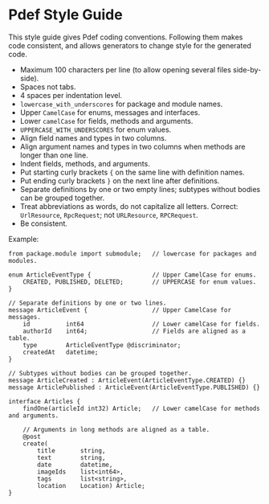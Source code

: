 Pdef Style Guide
================
This style guide gives Pdef coding conventions. Following them makes code consistent,
and allows generators to change style for the generated code.

- Maximum 100 characters per line (to allow opening several files side-by-side).
- Spaces not tabs.
- 4 spaces per indentation level.
- `lowercase_with_underscores` for package and module names.
- Upper `CamelCase` for enums, messages and interfaces.
- Lower `camelCase` for fields, methods and arguments.
- `UPPERCASE_WITH_UNDERSCORES` for enum values.
- Align field names and types in two columns.
- Align argument names and types in two columns when methods are longer than one line.
- Indent fields, methods, and arguments.
- Put starting curly brackets `{` on the same line with definition names.
- Put ending curly brackets `}` on the next line after definitions.
- Separate definitions by one or two empty lines; subtypes without bodies can be grouped together.
- Treat abbreviations as words, do not capitalize all letters. Correct: `UrlResource`,
`RpcRequest`; not `URLResource`, `RPCRequest`.
- Be consistent.

Example:
```pdef
from package.module import submodule;   // lowercase for packages and modules.

enum ArticleEventType {                 // Upper CamelCase for enums.
    CREATED, PUBLISHED, DELETED;        // UPPERCASE for enum values.
}

// Separate definitions by one or two lines.
message ArticleEvent {                  // Upper CamelCase for messages.
    id          int64                   // Lower camelCase for fields.
    authorId    int64;                  // Fields are aligned as a table.
    type        ArticleEventType @discriminator;
    createdAt   datetime;
}

// Subtypes without bodies can be grouped together.
message ArticleCreated : ArticleEvent(ArticleEventType.CREATED) {}
message ArticlePublished : ArticleEvent(ArticleEventType.PUBLISHED) {}

interface Articles {
    findOne(articleId int32) Article;   // Lower camelCase for methods and arguments.

    // Arguments in long methods are aligned as a table.
    @post
    create(
        title       string,
        text        string,
        date        datetime,
        imageIds    list<int64>,
        tags        list<string>,
        location    Location) Article;
}
```
